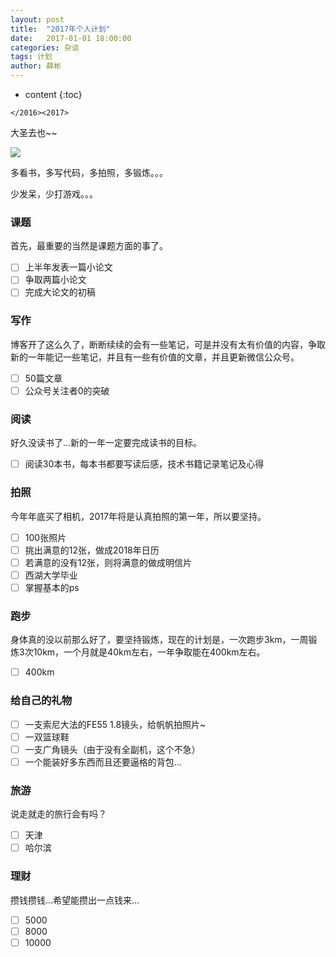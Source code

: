 ```yaml
---
layout: post
title:  "2017年个人计划"
date:   2017-01-01 18:00:00
categories: 杂谈
tags: 计划
author: 薛彬
---
```


* content
{:toc}

`</2016><2017>` 

大圣去也~~ 






![](http://i.imgur.com/j2udZwS.jpg)

多看书，多写代码，多拍照，多锻炼。。。

少发呆，少打游戏。。。

### 课题

首先，最重要的当然是课题方面的事了。

* [ ] 上半年发表一篇小论文
* [ ] 争取两篇小论文
* [ ] 完成大论文的初稿

### 写作

博客开了这么久了，断断续续的会有一些笔记，可是并没有太有价值的内容，争取新的一年能记一些笔记，并且有一些有价值的文章，并且更新微信公众号。

* [ ] 50篇文章
* [ ] 公众号关注者0的突破

### 阅读

好久没读书了...新的一年一定要完成读书的目标。

* [ ] 阅读30本书，每本书都要写读后感，技术书籍记录笔记及心得

### 拍照

今年年底买了相机，2017年将是认真拍照的第一年，所以要坚持。

* [ ] 100张照片
* [ ] 挑出满意的12张，做成2018年日历
* [ ] 若满意的没有12张，则将满意的做成明信片
* [ ] 西湖大学毕业
* [ ] 掌握基本的ps

### 跑步

身体真的没以前那么好了，要坚持锻炼，现在的计划是，一次跑步3km，一周锻炼3次10km，一个月就是40km左右，一年争取能在400km左右。

* [ ] 400km

### 给自己的礼物

* [ ] 一支索尼大法的FE55 1.8镜头，给帆帆拍照片~
* [ ] 一双篮球鞋
* [ ] 一支广角镜头（由于没有全副机，这个不急）
* [ ] 一个能装好多东西而且还要逼格的背包...

### 旅游

说走就走的旅行会有吗？

* [ ] 天津
* [ ] 哈尔滨

### 理财

攒钱攒钱...希望能攒出一点钱来...

* [ ] 5000
* [ ] 8000
* [ ] 10000
